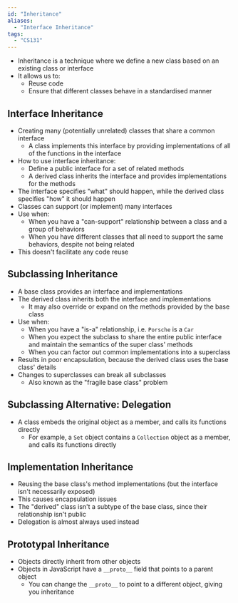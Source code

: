 ```yaml
---
id: "Inheritance"
aliases:
  - "Interface Inheritance"
tags:
  - "CS131"
---
```


- Inheritance is a technique where we define a new class based on an existing
  class or interface
- It allows us to:
  - Reuse code
  - Ensure that different classes behave in a standardised manner

## Interface Inheritance

- Creating many (potentially unrelated) classes that share a common interface
  - A class implements this interface by providing implementations of all of the
    functions in the interface
- How to use interface inheritance:
  - Define a public interface for a set of related methods
  - A derived class inherits the interface and provides implementations for the
    methods
- The interface specifies "what" should happen, while the derived class
  specifies "how" it should happen
- Classes can support (or implement) many interfaces
- Use when:
  - When you have a "can-support" relationship between a class and a group of
    behaviors
  - When you have different classes that all need to support the same behaviors,
    despite not being related
- This doesn't facilitate any code reuse

## Subclassing Inheritance

- A base class provides an interface and implementations
- The derived class inherits both the interface and implementations
  - It may also override or expand on the methods provided by the base class
- Use when:
  - When you have a "is-a" relationship, i.e. `Porsche` is a `Car`
  - When you expect the subclass to share the entire public interface and
    maintain the semantics of the super class' methods
  - When you can factor out common implementations into a superclass
- Results in poor encapsulation, because the derived class uses the base class'
  details
- Changes to superclasses can break all subclasses
  - Also known as the "fragile base class" problem

## Subclassing Alternative: Delegation

- A class embeds the original object as a member, and calls its functions
  directly
  - For example, a `Set` object contains a `Collection` object as a member, and
    calls its functions directly

## Implementation Inheritance

- Reusing the base class's method implementations (but the interface isn't
  necessarily exposed)
- This causes encapsulation issues
- The "derived" class isn't a subtype of the base class, since their
  relationship isn't public
- Delegation is almost always used instead

## Prototypal Inheritance

- Objects directly inherit from other objects
- Objects in JavaScript have a `__proto__` field that points to a parent object
  - You can change the `__proto__` to point to a different object, giving you
    inheritance

